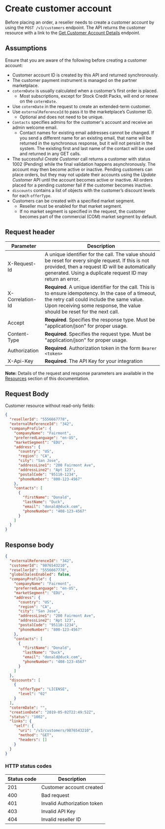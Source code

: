 # Create customer account

Before placing an order, a reseller needs to create a customer account by using the `POST /v3/customers` endpoint. The API returns the customer resource with a link to the [Get Customer Account Details](./get_customer_account.md) endpoint.

## Assumptions

Ensure that you are aware of the following before creating a customer account:

* Customer account ID is created by this API and returned synchronously.
* The customer payment instrument is managed on the partner marketplace.
* `cotermDate` is usually calculated when a customer’s first order is placed.
  * Most subscriptions, except for Stock Credit Packs, will end or renew on the `cotermDate`.
* Use `cotermDate` in the request to create an extended-term customer.
* Use `externalReferenceId` to pass it to the marketplace’s Customer ID.
  * Optional and does not need to be unique.
* `Contacts` specifies admins for the customer's account and receive an admin welcome email.
  * Contact names for existing email addresses cannot be changed. If you send a different name for an existing email, that name will be returned in the synchronous response, but it will not persist in the system. The existing first and last name of the contact will be used and returned in any GET calls.
* The successful _Create Customer_ call returns a customer with status 1002 (Pending) while the final validation happens asynchronously. The account may then become active or inactive. Pending customers can place orders, but they may not update their accounts using the _Update Customer_ API until the account becomes active or inactive. All orders placed for a pending customer fail if the customer becomes inactive.
* `discounts` contains a list of objects with the customer’s discount levels for each `offerType`.
* Customers can be created with a specified market segment.
  * Reseller must be enabled for that market segment.
  * If no market segment is specified in the request, the customer becomes part of the commercial (COM) market segment by default.

## Request header

| Parameter        | Description                                                                                                                                                                                                                      |
|------------------|----------------------------------------------------------------------------------------------------------------------------------------------------------------------------------------------------------------------------------|
| X-Request-Id     | A unique identifier for the call. The value should be reset for every single request. If this is not provided, then a request ID will be automatically generated. Using a duplicate request ID may return an error.              |
| X-Correlation-Id | **Required**. A unique identifier for the call. This is to ensure idempotency. In the case of a timeout, the retry call could include the same value. Upon receiving some response, the value should be reset for the next call. |
| Accept           | **Required**. Specifies the response type. Must be "application/json" for proper usage.                                                                                                                                          |
| Content-Type     | **Required**. Specifies the request type. Must be "application/json" for proper usage.                                                                                                                                           |
| Authorization    | **Required**. Authorization token in the form `Bearer <token>`                                                                                                                                                                   |
| X-Api-Key        | **Required**. The API Key for your integration                                                                                                                                                                                   |

**Note:** Details of the request and response parameters are available in the [Resources](../references/resources.md#customer-top-level-resource) section of this documentation.

## Request Body

Customer resource without read-only fields:

```json
{
  "resellerId": "5556667778",
  "externalReferenceId": "342",
  "companyProfile": {
    "companyName": "Fairmont",
    "preferredLanguage": "en-US",
    "marketSegment": "EDU",
    "address": {
      "country": "US",
      "region": "CA",
      "city": "San Jose",
      "addressLine1": "200 Fairmont Ave",
      "addressLine2": "Apt 123",
      "postalCode": "95110-1234",
      "phoneNumber": "800-123-4567"
    },
    "contacts": [
      {
        "firstName": "Donald",
        "lastName": "Duck",
        "email": "donald@duck.com",
        "phoneNumber": "408-123-4567"
      }
    ]
  }
}
```

## Response body

```json
{
  "externalReferenceId": "342",
  "customerId": "9876543210",
  "resellerId": "5556667778",
  "globalSalesEnabled": false,
  "companyProfile": {
    "companyName": "Fairmont",
    "preferredLanguage": "en-US",
    "marketSegment": "EDU",
    "address": {
      "country": "US",
      "region": "CA",
      "city": "San Jose",
      "addressLine1": "200 Fairmont Ave",
      "addressLine2": "Apt 123",
      "postalCode": "95110-1234",
      "phoneNumber": "800-123-4567"
    },
    "contacts": [
      {
        "firstName": "Donald",
        "lastName": "Duck",
        "email": "donald@duck.com",
        "phoneNumber": "408-123-4567"
      }
    ]
  },
  "discounts": [
    {
      "offerType": "LICENSE",
      "level": "02"
    }
  ],
  "cotermDate": "",
  "creationDate": "2019-05-02T22:49:52Z",
  "status": "1002",
  "links": {
    "self": {
      "uri": "/v3/customers/9876543210",
      "method": "GET",
      "headers": []
    }
  }
}
```

### HTTP status codes

| Status code | Description                 |
| ----------- | --------------------------- |
| 201         | Customer account created    |
| 400         | Bad request                 |
| 401         | Invalid Authorization token |
| 403         | Invalid API Key             |
| 404         | Invalid reseller ID         |
